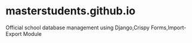 # masterstudents.github.io
Official school database management using Django,Crispy Forms,Import-Export Module

